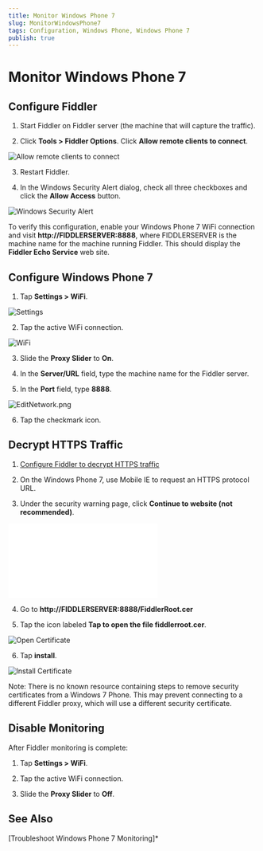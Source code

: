 ```yaml
---
title: Monitor Windows Phone 7
slug: MonitorWindowsPhone7
tags: Configuration, Windows Phone, Windows Phone 7
publish: true
---
```


Monitor Windows Phone 7
=======================

Configure Fiddler
-----------------

1. Start Fiddler on Fiddler server (the machine that will capture the traffic).

2. Click **Tools > Fiddler Options**. Click **Allow remote clients to connect**. 

 ![Allow remote clients to connect][1]

3. Restart Fiddler.

4. In the Windows Security Alert dialog, check all three checkboxes and click the **Allow Access** button.

 ![Windows Security Alert][2]

To verify this configuration, enable your Windows Phone 7 WiFi connection and visit **http://FIDDLERSERVER:8888**, where FIDDLERSERVER is the machine name for the machine running Fiddler. This should display the **Fiddler Echo Service** web site.

Configure Windows Phone 7
-------------------------

1. Tap **Settings > WiFi**.

 ![Settings][3]

2. Tap the active WiFi connection.
 
 ![WiFi][4]

3. Slide the **Proxy Slider** to **On**.

4. In the **Server/URL** field, type the machine name for the Fiddler server.

5. In the **Port** field, type **8888**.

 ![EditNetwork.png][5]

6. Tap the checkmark icon.

Decrypt HTTPS Traffic
---------------------
1. [Configure Fiddler to decrypt HTTPS traffic][6]

2. On the Windows Phone 7, use Mobile IE to request an HTTPS protocol URL.

3. Under the security warning page, click **Continue to website (not recommended)**.

 ![CertificateWarning.png][7]

4. Go to **http://FIDDLERSERVER:8888/FiddlerRoot.cer**

5. Tap the icon labeled **Tap to open the file fiddlerroot.cer**.

 ![Open Certificate][8]

6. Tap **install**.

 ![Install Certificate][9]

Note: There is no known resource containing steps to remove security certificates from a Windows 7 Phone. This may prevent connecting to a different Fiddler proxy, which will use a different security certificate.

Disable Monitoring
------------------
After Fiddler monitoring is complete:

1. Tap **Settings > WiFi**.

2. Tap the active WiFi connection.

3. Slide the **Proxy Slider** to **Off**.



See Also
--------
[Troubleshoot Windows Phone 7 Monitoring]*

[1]: ../../images/MonitorWindowsPhone7/AllowRemoteComputersToConnect.png
[2]: ../../images/MonitorWindowsPhone7/WindowsSecurityAlert.png
[3]: ../../images/MonitorWindowsPhone7/Settings.png
[4]: ../../images/MonitorWindowsPhone7/Wifi.png
[5]: ../../images/MonitorWindowsPhone7/EditNetwork.png
[6]: ../../images/MonitorWindowsPhone7/MonitorPerformance.png
[7]: ./DecryptHTTPS.md
[8]: ../../images/MonitorWindowsPhone7/OpenCertificate.png
[9]: ../../images/MonitorWindowsPhone7/InstallCertificate.png
